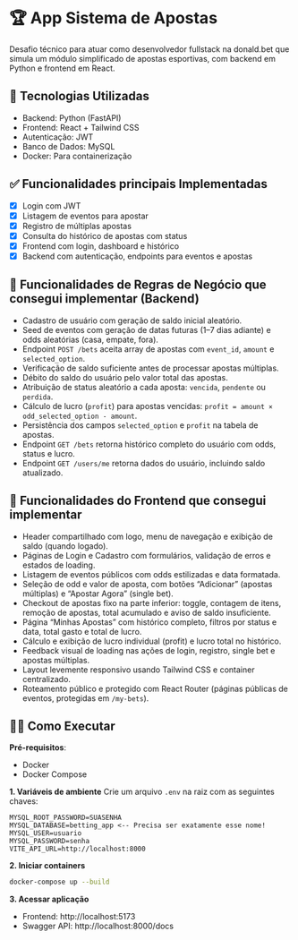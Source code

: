 # 🏆 App Sistema de Apostas

Desafio técnico para atuar como desenvolvedor fullstack na donald.bet que simula um módulo simplificado de apostas esportivas, com backend em Python e frontend em React.

## 🚀 Tecnologias Utilizadas

- Backend: Python (FastAPI)
- Frontend: React + Tailwind CSS
- Autenticação: JWT
- Banco de Dados: MySQL
- Docker: Para containerização

## ✅ Funcionalidades principais Implementadas

- [x] Login com JWT
- [x] Listagem de eventos para apostar
- [x] Registro de múltiplas apostas
- [x] Consulta do histórico de apostas com status
- [x] Frontend com login, dashboard e histórico
- [x] Backend com autenticação, endpoints para eventos e apostas

## 🧮 Funcionalidades de Regras de Negócio que consegui implementar (Backend)

- Cadastro de usuário com geração de saldo inicial aleatório.
- Seed de eventos com geração de datas futuras (1–7 dias adiante) e odds aleatórias (casa, empate, fora).
- Endpoint `POST /bets` aceita array de apostas com `event_id`, `amount` e `selected_option`.
- Verificação de saldo suficiente antes de processar apostas múltiplas.
- Débito do saldo do usuário pelo valor total das apostas.
- Atribuição de status aleatório a cada aposta: `vencida`, `pendente` ou `perdida`.
- Cálculo de lucro (`profit`) para apostas vencidas: `profit = amount × odd_selected_option - amount`.
- Persistência dos campos `selected_option` e `profit` na tabela de apostas.
- Endpoint `GET /bets` retorna histórico completo do usuário com odds, status e lucro.
- Endpoint `GET /users/me` retorna dados do usuário, incluindo saldo atualizado.

## 🎨 Funcionalidades do Frontend que consegui implementar

- Header compartilhado com logo, menu de navegação e exibição de saldo (quando logado).
- Páginas de Login e Cadastro com formulários, validação de erros e estados de loading.
- Listagem de eventos públicos com odds estilizadas e data formatada.
- Seleção de odd e valor de aposta, com botões “Adicionar” (apostas múltiplas) e “Apostar Agora” (single bet).
- Checkout de apostas fixo na parte inferior: toggle, contagem de itens, remoção de apostas, total acumulado e aviso de saldo insuficiente.
- Página “Minhas Apostas” com histórico completo, filtros por status e data, total gasto e total de lucro.
- Cálculo e exibição de lucro individual (profit) e lucro total no histórico.
- Feedback visual de loading nas ações de login, registro, single bet e apostas múltiplas.
- Layout levemente responsivo usando Tailwind CSS e container centralizado.
- Roteamento público e protegido com React Router (páginas públicas de eventos, protegidas em `/my-bets`).

## 🧑‍💻 Como Executar

**Pré-requisitos**:
- Docker
- Docker Compose

**1. Variáveis de ambiente**
Crie um arquivo `.env` na raiz com as seguintes chaves:
```
MYSQL_ROOT_PASSWORD=SUASENHA
MYSQL_DATABASE=betting_app <-- Precisa ser exatamente esse nome!
MYSQL_USER=usuario
MYSQL_PASSWORD=senha
VITE_API_URL=http://localhost:8000
```

**2. Iniciar containers**
```bash
docker-compose up --build
```

**3. Acessar aplicação**
- Frontend: http://localhost:5173
- Swagger API: http://localhost:8000/docs
